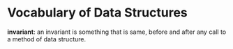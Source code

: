 # Vocabulary of Data Structures

**invariant**: an invariant is something that is same, before and after any call to a method of data structure.
